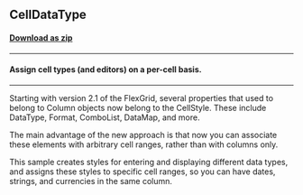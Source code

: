 ## CellDataType
#### [Download as zip](https://grapecity.github.io/DownGit/#/home?url=https://github.com/GrapeCity/ComponentOne-WinForms-Samples/tree/master/NetFramework\FlexGrid\VB\CellDataType)
____
#### Assign cell types (and editors) on a per-cell basis.
____
Starting with version 2.1 of the FlexGrid, several properties that used to belong to Column objects now belong to the CellStyle.
These include DataType, Format, ComboList, DataMap, and more.

The main advantage of the new approach is that now you can associate these elements with arbitrary cell ranges, rather than with columns only.

This sample creates styles for entering and displaying different data types, and assigns these styles to specific cell ranges, so you can have dates, strings, and currencies in the same column.
